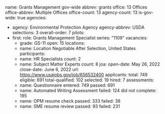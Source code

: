 name: Grants Management gov-wide
abbrev: grants
office: 13 Offices
office-abbrev: Multiple Offices
office-count: 13
agency-count: 13
is-gov-wide: true
agencies:
  - agency: Environmental Protection Agency
    agency-abbrev: USDA
    selections: 3
overall-order: 7
pilots:
  - first:
    role: Grants Management Specialist
    series: "1109"
    vacancies:
      - grade: GS-11
        open: 15
    locations:
      - name: Location Negotiable After Selection, United States
    participants:
      - name: HR Specialists
        count: 2
      - name: Subject Matter Experts
        count: 8
    joa:
      open-date: May 26, 2022
      close-date: June 6, 2022
      url: https://www.usajobs.gov/job/656532400
    applicants:
      total: 749
      eligible: 691
      total-qualified: 102
      selected: 19
      hired: 7
    assessments:
      - name: Questionnaire
        entered: 749
        passed: 691
      - name: Automated Writing Assessment
        failed: 124
        did not complete: 195
      - name: OPM resume check
        passed: 333
        failed: 38
      - name: SME resume review
        passed: 93
        failed: 231
      
